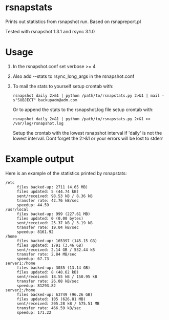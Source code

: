 rsnapstats
==========

Prints out statistics from rsnapshot run. Based on rsnapreport.pl

Tested with rsnapshot 1.3.1 and rsync 3.1.0

Usage
==========
 1. In the rsnapshot.conf set verbose >= 4
 2. Also add --stats to rsync_long_args in the rsnapshot.conf
 3. To mail the stats to yourself setup crontab with:

      `rsnapshot daily 2>&1 | python /path/to/rsnapstats.py 2>&1 | mail -s"SUBJECT" backupadm@adm.com`

    Or to append the stats to the rsnapshot.log file setup crontab with:

      `rsnapshot daily 2>&1 | python /path/to/rsnapstats.py 2>&1 >> /var/log/rsnapshot.log`

    Setup the crontab with the lowest rsnapshot interval if 'daily' is not the lowest interval.
    Dont forget the 2>&1 or your errors will be lost to stderr

Example output
==========
Here is an example of the statistics printed by rsnapstats:
```
/etc
	 files backed-up: 2711 (4.65 MB)
	 files updated: 5 (44.74 kB)
	 sent/received: 98.53 kB / 8.36 kB
	 transfer rate: 42.76 kB/sec
	 speedup: 44.59
/usr/local
	 files backed-up: 999 (227.61 MB)
	 files updated: 0 (0.00 bytes)
	 sent/received: 25.37 kB / 3.19 kB
	 transfer rate: 19.04 kB/sec
	 speedup: 8161.92
/home
	 files backed-up: 165397 (145.15 GB)
	 files updated: 1791 (3.46 GB)
	 sent/received: 2.14 GB / 532.44 kB
	 transfer rate: 2.84 MB/sec
	 speedup: 67.73
server1:/home
	 files backed-up: 3035 (13.14 GB)
	 files updated: 8 (48.62 kB)
	 sent/received: 18.55 kB / 150.95 kB
	 transfer rate: 26.08 kB/sec
	 speedup: 81293.82
server2:/home
	 files backed-up: 63749 (96.26 GB)
	 files updated: 105 (626.81 MB)
	 sent/received: 205.28 kB / 575.51 MB
	 transfer rate: 466.59 kB/sec
	 speedup: 171.22
```
